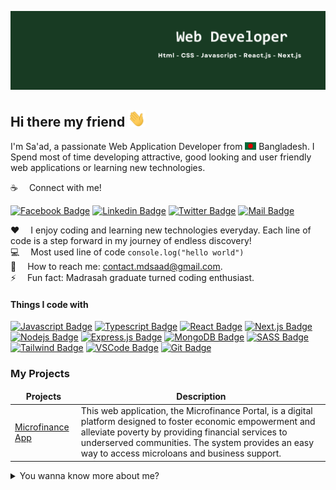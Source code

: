 ![Github Banner](assets/images/github-banner.png)

## Hi there my friend <img src="assets/images/hello.gif" width="28px" alt="hi">

I'm Sa'ad, a passionate Web Application Developer from <img src="assets/images/bangladesh.png" width="18"/> Bangladesh. I Spend most of time developing attractive, good looking and user friendly web applications or learning new technologies.

:coffee: &emsp;Connect with me!

[![Facebook Badge](https://img.shields.io/badge/Facebook-1877F2?style=for-the-badge&logo=facebook&logoColor=white)](https://facebook.com/profile.md.saad) [![Linkedin Badge](https://img.shields.io/badge/LinkedIn-0077B5?style=for-the-badge&logo=linkedin&logoColor=white)](https://www.linkedin.com/in/mdsaad-dev/) [![Twitter Badge](https://img.shields.io/badge/Twitter-1DA1F2?style=for-the-badge&logo=twitter&logoColor=white)](https://twitter.com/mdsa_ad) [![Mail Badge](https://img.shields.io/badge/Gmail-D14836?style=for-the-badge&logo=gmail&logoColor=white)](mailto:contact.mdsaad@gmail.com)

:hearts: &emsp;I enjoy coding and learning new technologies everyday. Each line of code is a step forward in my journey of endless discovery! <br/>
:computer: &emsp;Most used line of code `console.log("hello world")` <br/>
:e-mail: &emsp;How to reach me: contact.mdsaad@gmail.com.<br/>
⚡ &emsp;Fun fact: Madrasah graduate turned coding enthusiast.

#### Things I code with

[![Javascript Badge](https://img.shields.io/badge/-Javascript-F0DB4F?style=for-the-badge&labelColor=black&logo=javascript&logoColor=F0DB4F)](#) [![Typescript Badge](https://img.shields.io/badge/-Typescript-007acc?style=for-the-badge&labelColor=black&logo=typescript&logoColor=007acc)](#) [![React Badge](https://img.shields.io/badge/-React-61DBFB?style=for-the-badge&labelColor=black&logo=react&logoColor=61DBFB)](#) [![Next.js Badge](https://img.shields.io/badge/next.js-000000?style=for-the-badge&logo=nextdotjs&logoColor=white)](#) [![Nodejs Badge](https://img.shields.io/badge/-Nodejs-3C873A?style=for-the-badge&labelColor=black&logo=node.js&logoColor=3C873A)](#) [![Express.js Badge](https://img.shields.io/badge/Express.js-000000?style=for-the-badge&logo=express&logoColor=white)](#) [![MongoDB Badge](https://img.shields.io/badge/MongoDB-4EA94B?style=for-the-badge&logo=mongodb&logoColor=white)](#) [![SASS Badge](https://img.shields.io/badge/Sass-CC6699?style=for-the-badge&logo=sass&logoColor=white)](#) [![Tailwind Badge](https://img.shields.io/badge/Tailwind%20CSS-092749?style=for-the-badge&logo=tailwindcss&logoColor=06B6D4&labelColor=000000)](#) [![VSCode Badge](https://img.shields.io/badge/Visual_Studio-5C2D91?style=for-the-badge&logo=visual%20studio&logoColor=white)](#) [![Git Badge](https://img.shields.io/badge/Git-F05032?style=for-the-badge&logo=git&logoColor=white)](#)

### My Projects

<table>
  <thead align="center">
    <tr border: none;>
      <td><b>Projects</b></td>
      <td><b>Description</b></td>
    </tr>
  </thead>
  <tbody>
    <tr>
      <td><a href="https://microfinance-app.vercel.app/" target="_blank">Microfinance App</a></td>
      <td>This web application, the Microfinance Portal, is a digital platform designed to foster economic empowerment and alleviate poverty by providing financial services to underserved communities. The system provides an easy way to access microloans and business support.</td>
    </tr>
    <!-- <tr>
      <td><a href="" target="_blank"></a></td>
      <td></td>
    </tr> -->
  </tbody>
</table>

<!-- #### Profile Visits

![visitors](https://visitor-badge.glitch.me/badge?page_id=learnwithsumit.learnwithsumit) -->

<details>
<summary>
  You wanna know more about me?
</summary>

<br >

Mastering programming and coding well has always been a challenge, especially for those hailing from a different background. And I eagerly embraced this challenge! Graduating from Hathazari Madrasah in 2018 was the beginning of my journey into programming languages and web development technologies. Now, It's been nearly four years since I started this journey, and I've consistently strived toward my goal of becoming a proficient web developer, conquering milestones one after another along the way. Thus, I'm acquiring proficiency in the JavaScript ecosystem, and my enthusiasm for it knows no bounds.

#### How I Code?

My coding approach revolves around breaking down tasks into smaller, manageable pieces. I prioritize adhering to the DRY principle, ensuring code efficiency, and making frequent commits. Additionally, I emphasize commenting where necessary and strive to align with community best practices.

<!-- #### Github Stats

![learnwithsumit's github stats](https://github-readme-stats.vercel.app/api?username=Saad-001&count_private=true&theme=tokyonight&hide=contribs,prs) -->

</details>
